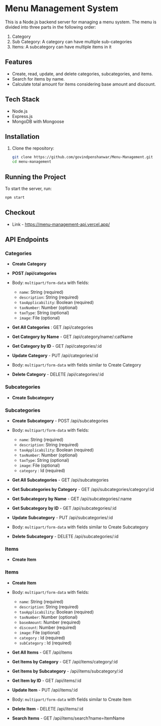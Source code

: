 # Menu Management System

This is a Node.js backend server for managing a menu system. The menu is divided into three parts in the following order:

1. Category
2. Sub Category: A category can have multiple sub-categories
3. Items: A subcategory can have multiple items in it

## Features

- Create, read, update, and delete categories, subcategories, and items.
- Search for items by name.
- Calculate total amount for items considering base amount and discount.

## Tech Stack

- Node.js
- Express.js
- MongoDB with Mongoose

## Installation

1. Clone the repository:
   ```sh
   git clone https://github.com/govindpenshanwar/Menu-Management.git
   cd menu-management
   ```

## Running the Project

To start the server, run:

```bash
npm start
```

## Checkout

- Link - https://menu-management-api.vercel.app/

## API Endpoints

### Categories

- **Create Category**

- **POST /api/categories**

- Body: `multipart/form-data` with fields:

  - `name`: String (required)
  - `description`: String (required)
  - `taxApplicability`: Boolean (required)
  - `taxNumber`: Number (optional)
  - `taxType`: String (optional)
  - `image`: File (optional)

- **Get All Categories** : GET /api/categories

- **Get Category by Name** - GET /api/category/name/:catName

- **Get Category by ID** - GET /api/categories/:id

- **Update Category** - PUT /api/categories/:id

- Body: `multipart/form-data` with fields similar to Create Category

- **Delete Category** - DELETE /api/categories/:id

### Subcategories

- **Create Subcategory**

### Subcategories

- **Create Subcategory** - POST /api/subcategories

- Body: `multipart/form-data` with fields:

  - `name`: String (required)
  - `description`: String (required)
  - `taxApplicability`: Boolean (required)
  - `taxNumber`: Number (optional)
  - `taxType`: String (optional)
  - `image`: File (optional)
  - `category` : Id (required)

- **Get All Subcategories** - GET /api/subcategories

- **Get Subcategories by Category** - GET /api/subcategories/category/:id

- **Get Subcategory by Name** - GET /api/subcategories/:name

- **Get Subcategory by ID** - GET /api/subcategories/:id

- **Update Subcategory** - PUT /api/subcategories/:id
- Body: `multipart/form-data` with fields similar to Create Subcategory

- **Delete Subcategory** - DELETE /api/subcategories/:id

### Items

- **Create Item**

### Items

- **Create Item**

- Body: `multipart/form-data` with fields:

  - `name`: String (required)
  - `description`: String (required)
  - `taxApplicability`: Boolean (required)
  - `taxNumber`: Number (optional)
  - `baseAmount`: Number (required)
  - `discount`: Number (required)
  - `image`: File (optional)
  - `category` : Id (required)
  - `subCategory` : Id (required)

- **Get All Items** - GET /api/items

- **Get Items by Category** - GET /api/items/category/:id

- **Get Items by Subcategory** - /api/items/subcategory/:id

- **Get Item by ID** - GET /api/items/:id

- **Update Item** - PUT /api/items/:id
- Body: `multipart/form-data` with fields similar to Create Item

- **Delete Item** - DELETE /api/items/:id

- **Search Items** - GET /api/items/search?name=ItemName
